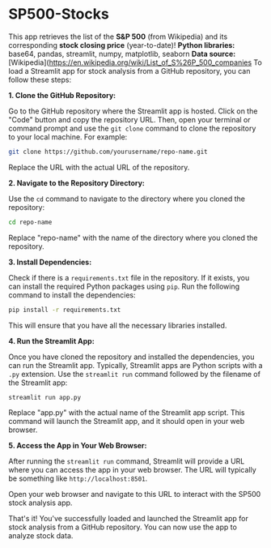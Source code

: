 # SP500-Stocks
This app retrieves the list of the **S&amp;P 500** (from Wikipedia) and its corresponding **stock closing price** (year-to-date)! 
**Python libraries:** base64, pandas, streamlit, numpy, matplotlib, seaborn 
**Data source:** [Wikipedia](https://en.wikipedia.org/wiki/List_of_S%26P_500_companies
To load a Streamlit app for stock analysis from a GitHub repository, you can follow these steps:

**1. Clone the GitHub Repository:**

Go to the GitHub repository where the Streamlit app is hosted. Click on the "Code" button and copy the repository URL. Then, open your terminal or command prompt and use the `git clone` command to clone the repository to your local machine. For example:

```bash
git clone https://github.com/yourusername/repo-name.git
```

Replace the URL with the actual URL of the repository.

**2. Navigate to the Repository Directory:**

Use the `cd` command to navigate to the directory where you cloned the repository:

```bash
cd repo-name
```

Replace "repo-name" with the name of the directory where you cloned the repository.

**3. Install Dependencies:**

Check if there is a `requirements.txt` file in the repository. If it exists, you can install the required Python packages using `pip`. Run the following command to install the dependencies:

```bash
pip install -r requirements.txt
```

This will ensure that you have all the necessary libraries installed.

**4. Run the Streamlit App:**

Once you have cloned the repository and installed the dependencies, you can run the Streamlit app. Typically, Streamlit apps are Python scripts with a `.py` extension. Use the `streamlit run` command followed by the filename of the Streamlit app:

```bash
streamlit run app.py
```

Replace "app.py" with the actual name of the Streamlit app script. This command will launch the Streamlit app, and it should open in your web browser.

**5. Access the App in Your Web Browser:**

After running the `streamlit run` command, Streamlit will provide a URL where you can access the app in your web browser. The URL will typically be something like `http://localhost:8501`.

Open your web browser and navigate to this URL to interact with the SP500 stock analysis app.

That's it! You've successfully loaded and launched the Streamlit app for stock analysis from a GitHub repository. You can now use the app to analyze stock data.
